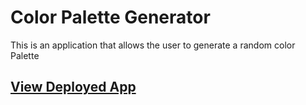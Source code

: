 # Color Palette Generator
This is an application that allows the user to generate a random color Palette 

## [View Deployed App]()
